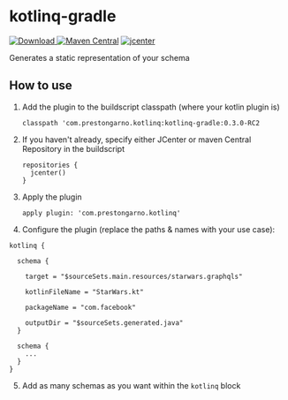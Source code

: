 # kotlinq-gradle

[ ![Download](https://api.bintray.com/packages/prestongarno/kotlinq/kotlinq-gradle/images/download.svg?version=0.3.0-RC2) ](https://bintray.com/prestongarno/kotlinq/kotlinq-gradle/0.3.0-RC2/link)
[![Maven Central](https://maven-badges.herokuapp.com/maven-central/com.prestongarno.kotlinq/kotlinq-gradle/badge.svg)](https://maven-badges.herokuapp.com/maven-central/com.prestongarno.kotlinq/kotlinq-gradle)
 [ ![jcenter](https://api.bintray.com/packages/prestongarno/kotlinq/kotlinq-gradle/images/download.svg?version=0.3.0-RC2) ](https://bintray.com/prestongarno/kotlinq/kotlinq-gradle/0.3.0-RC2/link)

Generates a static representation of your schema

## How to use

1. Add the plugin to the buildscript classpath (where your kotlin plugin is)

    `classpath 'com.prestongarno.kotlinq:kotlinq-gradle:0.3.0-RC2`

2. If you haven't already, specify either JCenter or maven Central Repository in the buildscript

       repositories {
         jcenter()
       }

3. Apply the plugin

    `apply plugin: 'com.prestongarno.kotlinq'`

4. Configure the plugin (replace the paths & names with your use case):

```
kotlinq {

  schema {

    target = "$sourceSets.main.resources/starwars.graphqls"

    kotlinFileName = "StarWars.kt"

    packageName = "com.facebook"

    outputDir = "$sourceSets.generated.java"
  }

  schema {
    ...
  }
}
```

5. Add as many schemas as you want within the `kotlinq` block

